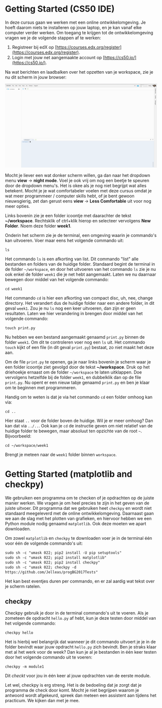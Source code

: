 # Getting Started (CS50 IDE)

In deze cursus gaan we werken met een online ontwikkelomgeving. Je hoeft daarom niets te installeren op jouw laptop, en je kan vanaf elke computer verder werken. Om toegang te krijgen tot de ontwikkelomgeving vragen we je de volgende stappen af te werken:

1. Registreer bij edX op [https://courses.edx.org/register](https://courses.edx.org/register). 
2. Login met jouw net aangemaakte account op [https://cs50.io/](https://cs50.io/).

Na wat berichten en laadbalken over het opzetten van je workspace, zie je nu dit scherm in jouw browser:

![cs50](cs50.png)

Mocht je liever een wat donker scherm willen, ga dan naar het dropdown menu **view** -> **night mode**. Voel je ook vrij om nog een beetje te speuren door de dropdown menu's. Het is okee als je nog niet begrijpt wat alles betekent. Mocht je je wat comfortabeler voelen met deze cursus omdat je wat meer programmeer / computer skills hebt, of je bent gewoon nieuwsgierig, zet dan gerust eens **view** -> **Less Comfortable** uit voor nog meer opties.

Links bovenin zie je een folder icoontje met daarachter de tekst **~/workspace**. Rechtsklik of ctrl+klik hierop en selecteer vervolgens **New Folder**. Noem deze folder **week1**. 

Onderin het scherm zie je de terminal, een omgeving waarin je commando's kan uitvoeren. Voer maar eens het volgende commando uit:

    ls

Het commando `ls` is een afkorting van list. Dit commando "list" alle bestanden en folders van de huidige folder. Standaard begint de terminal in de folder `~/workspace`, en door het uitvoeren van het commando `ls` zie je nu ook enkel de folder `week1` die je net hebt aangemaakt. Laten we nu daarnaar bewegen door middel van het volgende commando:

    cd week1

Het commando `cd` is hier een afkorting van compact disc, uh, nee, change directory. Het verandert dus de huidige folder naar een andere folder, in dit geval `week1`. Zou je nu `ls` nog een keer uitvoeren, dan zijn er geen resultaten. Laten we hier verandering in brengen door middel van het volgende commando:

    touch print.py

Nu hebben we een bestand aangemaakt genaamd `print.py` binnen de folder `week1`. Om dit te controleren voer nog een `ls` uit. Het commando `touch` kijkt of een file (in dit geval `print.py`) bestaat, zo niet maakt het deze aan. 

Om de file `print.py` te openen, ga je naar links bovenin je scherm waar je een folder icoontje ziet gevolgd door de tekst **~/workspace**. Druk op het driehoekje ernaast om de folder `~/workspace` te laten uitklappen. Doe vervolgens hetzelfde bij de folder `week1`, en dubbelklik dan op de file `print.py`. Nu opent er een nieuw tabje genaamd `print.py` en ben je klaar om te beginnen met programmeren.

Handig om te weten is dat je via het commando `cd` een folder omhoog kan via:

    cd ..

Hier staat `..` voor de folder boven de huidige. Wil je er meer omhoog? Dan kan dat via `../..`. Ook kan je `cd` de instructie geven om niet relatief van de huidige folder te bewegen, maar absoluut ten opzichte van de root `~`. Bijvoorbeeld:

    cd ~/workspace/week1

Brengt je meteen naar de `week1` folder binnen `workspace`. 


# Getting Started (matplotlib and checkpy)

We gebruiken een programma om te checken of je opdrachten op de juiste manier werken. We vragen je om heel precies te zijn in het geven van de juiste uitvoer. Dit programma dat we gebruiken heet `checkpy` en wordt niet standaard meegeleverd met de online ontwikkelomgeving. Daarnaast gaan we aan de slag met het plotten van grafieken, en hiervoor hebben we een Python module nodig genaamd `matplotlib`. Ook deze moeten we apart downloaden.

Om zowel `matplotlib` en `checkpy` te downloaden voer je in de terminal één voor één de volgende commando's uit:

	sudo sh -c "umask 022; pip2 install -U pip setuptools"
	sudo sh -c "umask 022; pip2 install matplotlib"
	sudo sh -c "umask 022; pip2 install checkpy"
	sudo sh -c "umask 022; checkpy -d https://github.com/Jelleas/progBG2017Tests"

Het kan best eventjes duren per commando, en er zal aardig wat tekst over je scherm ratelen. 


## checkpy

Checkpy gebruik je door in de terminal commando's uit te voeren. Als je zometeen de opdracht `hello.py` af hebt, kun je deze testen door middel van het volgende commando:

    checkpy hello

Het is hierbij wel belangrijk dat wanneer je dit commando uitvoert je je in de folder bevindt waar jouw opdracht `hello.py` zich bevindt. Ben je straks klaar met al het werk voor de week? Dan kun je al je bestanden in één keer testen door het volgende commando uit te voeren:

    checkpy -m module1

Dit *checkt* voor jou in één keer al jouw opdrachten van de eerste module. 

Let wel, checkpy is erg streng. Het is de bedoeling dat je zorgt dat je programma de check door komt. Mocht je niet begrijpen waarom je antwoord wordt afgekeurd, spreek dan meteen een assistent aan tijdens het practicum. We kijken dan met je mee.